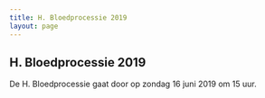 ```yaml
---
title: H. Bloedprocessie 2019
layout: page
---
```


## H. Bloedprocessie 2019

De H. Bloedprocessie gaat door op zondag 16 juni 2019 om 15 uur.

